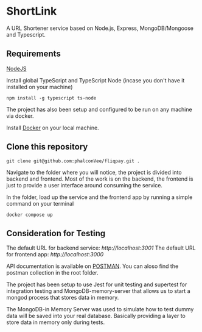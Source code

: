 # ShortLink

A URL Shortener service based on Node.js, Express, MongoDB/Mongoose and Typescript.

## Requirements

[NodeJS](https://nodejs.org/en/)

Install global TypeScript and TypeScript Node (incase you don't have it installed on your machine)

```
npm install -g typescript ts-node
```

The project has also been setup and configured to be run on any machine via docker.

Install [Docker](https://docs.docker.com/get-docker/) on your local machine.

## Clone this repository

```
git clone git@github.com:phalconVee/fliqpay.git .
```

Navigate to the folder where you will notice, the project is divided into backend and frontend. Most of the work is on the backend, the frontend is just to provide a user interface around consuming the service.

In the folder, load up the service and the frontend app by running a simple command on your terminal

```
docker compose up
```

## Consideration for Testing

The default URL for backend service: _http://localhost:3001_
The default URL for frontend app: _http://localhost:3000_

API documentation is available on [POSTMAN](https://documenter.getpostman.com/view/3832128/UUxtGWgb).
You can aloso find the postman collection in the root folder.

The project has been setup to use Jest for unit testing and supertest for integration testing and MongoDB-memory-server that allows us to start a mongod process that stores data in memory.

The MongoDB-in Memory Server was used to simulate how to test dummy data will be saved into your real database. Basically providing a layer to store data in memory only during tests.
